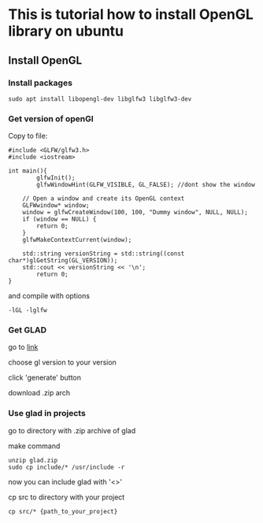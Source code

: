 # This is tutorial how to install OpenGL library on ubuntu

## Install OpenGL
### Install packages

```
sudo apt install libopengl-dev libglfw3 libglfw3-dev
```

### Get version of openGl

Copy to file:

```
#include <GLFW/glfw3.h>
#include <iostream>

int main(){
        glfwInit();
        glfwWindowHint(GLFW_VISIBLE, GL_FALSE); //dont show the window

    // Open a window and create its OpenGL context
    GLFWwindow* window;
    window = glfwCreateWindow(100, 100, "Dummy window", NULL, NULL);
    if (window == NULL) {
        return 0;
    }
    glfwMakeContextCurrent(window);

    std::string versionString = std::string((const char*)glGetString(GL_VERSION));
    std::cout << versionString << '\n';
        return 0;
}
```

and compile with options 

```
-lGL -lglfw 
```

### Get GLAD

go to [link](https://glad.dav1d.de)

choose gl version to your version 

click 'generate' button

download .zip arch

### Use glad in projects

go to directory with .zip archive of glad

make command 
```
unzip glad.zip
sudo cp include/* /usr/include -r
```

now you can include glad with '<>'

cp src to directory with your project
```
cp src/* {path_to_your_project}
```

